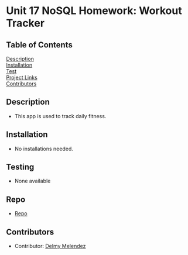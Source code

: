 # Unit 17 NoSQL Homework: Workout Tracker

## Table of Contents
[Description](#description)  
[Installation](#Installation)  
[Test](#Testing)  
[Project Links](#Repo)  
[Contributors](#Contributors)  

## Description
* This app is used to track daily fitness.

## Installation
* No installations needed.

## Testing
* None available

## Repo
* [Repo](https://github.com/delmymm/Del.Mel-Homework-17)

## Contributors
* Contributor: [Delmy Melendez](https://github.com/delmymm)